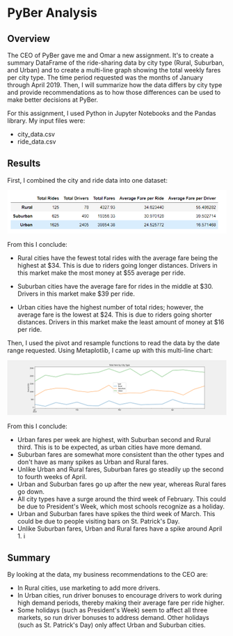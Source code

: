 # PyBer Analysis

## Overview 
The CEO of PyBer gave me and Omar a new assignment. It's to create a summary DataFrame of the ride-sharing data by city type (Rural, Suburban, and Urban) and to create a multi-line graph showing the total weekly fares per city type. The time period requested was the months of January through April 2019. Then, I will summarize how the data differs by city type and provide recommendations as to how those differences can be used to make better decisions at PyBer.

For this assignment, I used Python in Jupyter Notebooks and the Pandas library. My input files were:

- city_data.csv
- ride_data.csv

## Results
First, I combined the city and ride data into one dataset: 

  ![](./analysis/DataFrame1.png)  

From this I conclude:

- Rural cities have the fewest total rides with the average fare being the highest at $34. This is due to riders going longer distances. Drivers in this market make the most money at $55 average per ride.

- Suburban cities have the average fare for rides in the middle at $30. Drivers in this market make $39 per ride.

- Urban cities have the highest number of total rides; however, the average fare is the lowest at $24. This is due to riders going shorter distances. Drivers in this market make the least amount of money at $16 per ride.

Then, I used the pivot and resample functions to read the data by the date range requested. Using Metaplotlib, I came up with this multi-line chart:

![](./analysis/PyBer_fare_summary.png)  

From this I conclude:
-  Urban fares per week are highest, with Suburban second and Rural third. This is to be expected, as urban cities have more demand.
-  Suburban fares are somewhat more consistent than the other types and don't have as many spikes as Urban and Rural fares.
-  Unlike Urban and Rural fares, Suburban fares go steadily up the second to fourth weeks of April.
-  Urban and Suburban fares go up after the new year, whereas Rural fares go down.
-  All city types have a surge around the third week of February. This could be due to President's Week, which most schools recognize as a holiday. 
-  Urban and Suburban fares have spikes the third week of March. This could be due to people visiting bars on St. Patrick's Day.
-  Unlike Suburban fares, Urban and Rural fares have a spike around April 1. i

## Summary
By looking at the data, my business recommendations to the CEO are:

- In Rural cities, use marketing to add more drivers.
- In Urban cities, run driver bonuses to encourage drivers to work during high demand periods, thereby making their average fare per ride higher.
- Some holidays (such as President's Week) seem to affect all three markets, so run driver bonuses to address demand. Other holidays (such as St. Patrick's Day) only affect Urban and Suburban cities.



